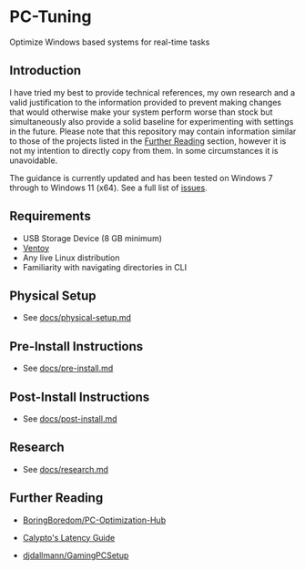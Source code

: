 # PC-Tuning

Optimize Windows based systems for real-time tasks

## Introduction

I have tried my best to provide technical references, my own research and a valid justification to the information provided to prevent making changes that would otherwise make your system perform worse than stock but simultaneously also provide a solid baseline for experimenting with settings in the future. Please note that this repository may contain information similar to those of the projects listed in the [Further Reading](#further-reading) section, however it is not my intention to directly copy from them. In some circumstances it is unavoidable.

The guidance is currently updated and has been tested on Windows 7 through to Windows 11 (x64). See a full list of [issues](https://github.com/amitxv/PC-Tuning/issues).

## Requirements

- USB Storage Device (8 GB minimum)
- [Ventoy](https://github.com/ventoy/Ventoy/releases)
- Any live Linux distribution
- Familiarity with navigating directories in CLI

## Physical Setup

- See [docs/physical-setup.md](/docs/physical-setup.md)

## Pre-Install Instructions

- See [docs/pre-install.md](/docs/pre-install.md)

## Post-Install Instructions

- See [docs/post-install.md](/docs/post-install.md)

## Research

- See [docs/research.md](/docs/research.md)

## Further Reading

- [BoringBoredom/PC-Optimization-Hub](https://github.com/BoringBoredom/PC-Optimization-Hub)

- [Calypto's Latency Guide](https://docs.google.com/document/d/1c2-lUJq74wuYK1WrA_bIvgb89dUN0sj8-hO3vqmrau4)

- [djdallmann/GamingPCSetup](https://github.com/djdallmann/GamingPCSetup)

